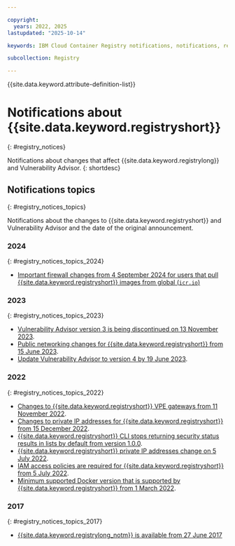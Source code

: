 ```yaml
---

copyright:
  years: 2022, 2025
lastupdated: "2025-10-14"

keywords: IBM Cloud Container Registry notifications, notifications, registry, changes, announcements

subcollection: Registry

---
```


{{site.data.keyword.attribute-definition-list}}

# Notifications about {{site.data.keyword.registryshort}}
{: #registry_notices}

Notifications about changes that affect {{site.data.keyword.registrylong}} and Vulnerability Advisor.
{: shortdesc}

## Notifications topics
{: #registry_notices_topics}

Notifications about the changes to {{site.data.keyword.registryshort}} and Vulnerability Advisor and the date of the original announcement.

### 2024
{: #registry_notices_topics_2024}

- [Important firewall changes from 4 September 2024 for users that pull {{site.data.keyword.registryshort}} images from global (`icr.io`)](/docs/Registry?topic=Registry-registry_notices_firewall)

### 2023
{: #registry_notices_topics_2023}

- [Vulnerability Advisor version 3 is being discontinued on 13 November 2023](/docs/Registry?topic=Registry-registry_notices_va_v3).
- [Public networking changes for {{site.data.keyword.registryshort}} from 15 June 2023](/docs/Registry?topic=Registry-registry_notices_wildcard_domains).
- [Update Vulnerability Advisor to version 4 by 19 June 2023](/docs/Registry?topic=Registry-registry_notices_va_v4).

### 2022
{: #registry_notices_topics_2022}

- [Changes to {{site.data.keyword.registryshort}} VPE gateways from 11 November 2022](/docs/Registry?topic=Registry-registry_notices_vpe).
- [Changes to private IP addresses for {{site.data.keyword.registryshort}} from 15 December 2022](/docs/Registry?topic=Registry-registry_notices_ip_address).
- [{{site.data.keyword.registryshort}} CLI stops returning security status results in lists by default from version 1.0.0](/docs/Registry?topic=Registry-registry_notices_lists).
- [{{site.data.keyword.registryshort}} private IP addresses change on 5 July 2022](/docs/Registry?topic=Registry-registry_notices_iam_private_network).
- [IAM access policies are required for {{site.data.keyword.registryshort}} from 5 July 2022](/docs/Registry?topic=Registry-registry_notices_iam_policy).
- [Minimum supported Docker version that is supported by {{site.data.keyword.registryshort}} from 1 March 2022](/docs/Registry?topic=Registry-registry_notices_docker).


### 2017
{: #registry_notices_topics_2017}

- [{{site.data.keyword.registrylong_notm}} is available from 27 June 2017](/docs/Registry?topic=Registry-registry_notices_ibcr)
